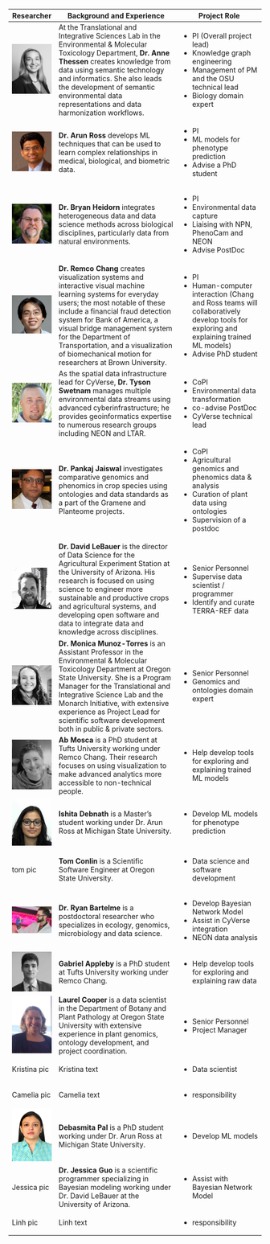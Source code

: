 | Researcher | Background and Experience | Project Role |
| ---------- | ------------------------- | ------------ |
| <img src="/images/anne_thessen.jpg" width="100"> | At the Translational and Integrative Sciences Lab in the Environmental & Molecular Toxicology Department, **Dr. Anne Thessen** creates knowledge from data using semantic technology and informatics. She also leads the development of semantic environmental data representations and data harmonization workflows. | <ul><li>PI (Overall project lead)</li><li>Knowledge graph engineering</li><li>Management of PM and the OSU technical lead</li><li>Biology domain expert</li></ul> |
| <img src="/images/arun_ross.png" width="100"> | **Dr. Arun Ross** develops ML techniques that can be used to learn complex relationships in medical, biological, and biometric data. | <ul><li>PI</li><li>ML models for phenotype prediction</li><li>Advise a PhD student</li></ul> |
| <img src="/images/bryan_heidorn.png" width="100"> | **Dr. Bryan Heidorn** integrates heterogeneous data and data science methods across biological disciplines, particularly data from natural environments. | <ul><li>PI</li><li>Environmental data capture</li><li>Liaising with NPN, PhenoCam and NEON</li><li>Advise PostDoc</li></ul> |
| <img src="/images/remco_chang.png" width="100"> | **Dr. Remco Chang** creates visualization systems and interactive visual machine learning systems for everyday users; the most notable of these include a financial fraud detection system for Bank of America, a visual bridge management system for the Department of Transportation, and a visualization of biomechanical motion for researchers at Brown University. | <ul><li>PI</li><li>Human-computer interaction (Chang and Ross teams will collaboratively develop tools for exploring and explaining trained ML models)</li><li>Advise PhD student</li></ul> |
| <img src="/images/tyson_swetnam.png" width="100"> | As the spatial data infrastructure lead for CyVerse, **Dr. Tyson Swetnam** manages multiple environmental data streams using advanced cyberinfrastructure; he provides geoinformatics expertise to numerous research groups including NEON and LTAR. | <ul><li>CoPI</li><li>Environmental data transformation</li><li>co-advise PostDoc</li><li>CyVerse technical lead</li></ul> |
| <img src="/images/pankaj_jaiswal.png" width="100"> | **Dr. Pankaj Jaiswal** investigates comparative genomics and phenomics in crop species using ontologies and data standards as a part of the Gramene and Planteome projects. | <ul><li>CoPI</li><li>Agricultural genomics and phenomics data & analysis</li><li>Curation of plant data using ontologies</li><li>Supervision of a postdoc</li></ul> |
| <img src="/images/david_lebauer.jpg" width="100"> | **Dr. David LeBauer** is the director of Data Science for the Agricultural Experiment Station at the University of Arizona. His research is focused on using science to engineer more sustainable and productive crops and agricultural systems, and developing open software and data to integrate data and knowledge across disciplines. | <ul><li>Senior Personnel</li><li>Supervise data scientist / programmer</li><li>Identify and curate TERRA-REF data</li></ul> |
| <img src="/images/moni_munoztorres.png" width="100"> | **Dr. Monica Munoz-Torres** is an Assistant Professor in the Environmental & Molecular Toxicology Department at Oregon State University. She is a Program Manager for the Translational and Integrative Science Lab and the Monarch Initiative, with extensive experience as Project Lead for scientific software development both in public & private sectors. | <ul><li>Senior Personnel</li><li>Genomics and ontologies domain expert</li></ul> |
| <img src="/images/ab_mosca.png" width="100"> | **Ab Mosca** is a PhD student at Tufts University working under Remco Chang. Their research focuses on using visualization to make advanced analytics more accessible to non-technical people. | <ul><li>Help develop tools for exploring and explaining trained ML models</li></ul> |
| <img src="/images/ishita_debnath.jpg" width="100"> | **Ishita Debnath** is a Master’s student working under Dr. Arun Ross at Michigan State University. | <ul><li>Develop ML models for phenotype prediction</li></ul> |
| tom pic | **Tom Conlin** is a Scientific Software Engineer at Oregon State University. | <ul><li>Data science and software development</li></ul> |
| <img src="/images/ryan_bartelme.jpg" width="100"> | **Dr. Ryan Bartelme** is a postdoctoral researcher who specializes in ecology,  genomics, microbiology and data science. | <ul><li>Develop Bayesian Network Model</li><li>Assist in CyVerse integration</li><li>NEON data analysis</li></ul> |
| <img src="/images/gabriel_appleby.jpg" width="100"> | **Gabriel Appleby** is a PhD student at Tufts University working under Remco Chang. | <ul><li>Help develop tools for exploring and explaining raw data</li></ul> |
| <img src="/images/laurel_cooper.jpg" width="100"> | **Laurel Cooper** is a data scientist in the Department of Botany and Plant Pathology at Oregon State University  with extensive experience in plant genomics, ontology development, and project coordination. | <ul><li>Senior Personnel</li><li>Project Manager</li></ul> |
| Kristina pic | Kristina text | <ul><li>Data scientist</li></ul> |
| Camelia pic | Camelia text | <ul><li>responsibility</li></ul> |
| <img src="/images/Debasmita_Pal.jpg" width="100"> | **Debasmita Pal** is a PhD student working under Dr. Arun Ross at Michigan State University. | <ul><li>Develop ML models</li></ul> |
| Jessica pic | **Dr. Jessica Guo** is a scientific programmer specializing in Bayesian modeling working under Dr. David LeBauer at the University of Arizona. | <ul><li>Assist with Bayesian Network Model</li></ul> |
| Linh pic | Linh text | <ul><li>responsibility</li></ul> |








